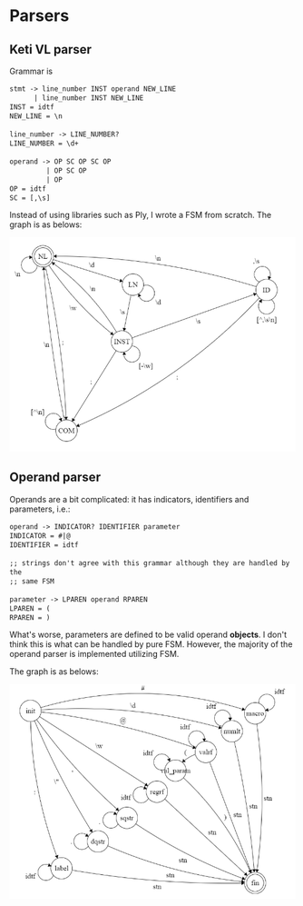 Parsers
====

Keti VL parser
----

Grammar is

    stmt -> line_number INST operand NEW_LINE
          | line_number INST NEW_LINE
    INST = idtf
    NEW_LINE = \n

    line_number -> LINE_NUMBER?
    LINE_NUMBER = \d+

    operand -> OP SC OP SC OP
             | OP SC OP
             | OP
    OP = idtf
    SC = [,\s]

Instead of using libraries such as Ply, I wrote a FSM from scratch. The graph is
as belows:

![parser_graph](_img/fsm_parser.png)

Operand parser
----

Operands are a bit complicated: it has indicators, identifiers and parameters,
i.e.:

    operand -> INDICATOR? IDENTIFIER parameter
    INDICATOR = #|@
    IDENTIFIER = idtf

    ;; strings don't agree with this grammar although they are handled by the
    ;; same FSM

    parameter -> LPAREN operand RPAREN
    LPAREN = (
    RPAREN = )
    

What's worse, parameters are defined to be valid operand **objects**. I don't
think this is what can be handled by pure FSM. However, the majority of the
operand parser is implemented utilizing FSM.

The graph is as belows:

![op_graph](_img/fsm_op.png)

